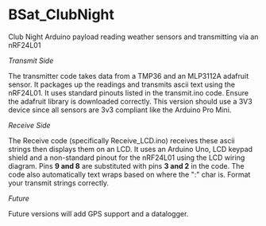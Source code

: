 # BSat_ClubNight
Club Night Arduino payload reading weather sensors and transmitting via an nRF24L01


_Transmit Side_

The transmitter code takes data from a TMP36 and an MLP3112A adafruit sensor. It packages up the readings and transmits ascii text using the nRF24L01.
It uses standard pinouts listed in the transmit.ino code. Ensure the adafruit library is downloaded correctly.
This version should use a 3V3 device since all sensors are 3v3 compliant like the Arduino Pro Mini.

_Receive Side_

The Receive code (specifically Receive_LCD.ino) receives these ascii strings then displays them on an LCD. It uses an Arduino Uno, LCD keypad shield and a non-standard pinout for
the nRF24L01 using the LCD wiring diagram. Pins **9 and 8** are substituted with pins **3 and 2** in the code.
The code also automatically text wraps based on where the ":" char is. Format your transmit strings correctly.

_Future_

Future versions will add GPS support and a datalogger.
